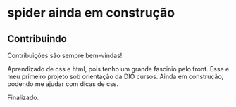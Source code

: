 # spider ainda em construção

## Contribuindo

Contribuições são sempre bem-vindas!

Aprendizado de css e html, pois tenho um grande fascinio pelo front.
Esse e meu primeiro projeto sob orientação da DIO cursos.
Ainda em construção, podendo me ajudar com dicas de css.

Finalizado.
